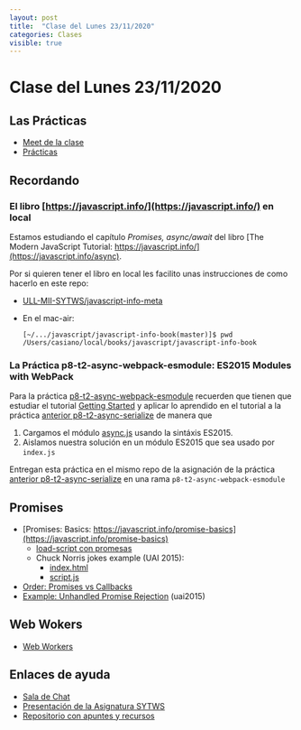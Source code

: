 ```yaml
---
layout: post
title:  "Clase del Lunes 23/11/2020"
categories: Clases
visible: true
---
```


# Clase del Lunes 23/11/2020

## Las Prácticas

* [Meet de la clase]({{site.meet}})
* [Prácticas]({{site.baseurl}}/practicas)
    
## Recordando

### El libro [https://javascript.info/](https://javascript.info/) en local

Estamos estudiando el capítulo *Promises, async/await* del libro [The Modern JavaScript Tutorial: https://javascript.info/](https://javascript.info/async).

Por si  quieren tener el libro en local les facilito unas instrucciones de como hacerlo en este repo:

* [ULL-MII-SYTWS/javascript-info-meta](https://github.com/ULL-MII-SYTWS/javascript-info-meta)
* En el mac-air:
  
    ```
    [~/.../javascript/javascript-info-book(master)]$ pwd
    /Users/casiano/local/books/javascript/javascript-info-book
    ```
    
### La Práctica p8-t2-async-webpack-esmodule: ES2015 Modules with WebPack

Para la práctica [p8-t2-async-webpack-esmodule]({{site.bseurl}}/practicas/09p8-t2-async-webpack-esmodule.html) recuerden que tienen  que estudiar el tutorial [Getting Started](https://webpack.js.org/guides/getting-started/) y aplicar  lo aprendido en el tutorial a la práctica [anterior p8-t2-async-serialize]({{site.baseurl}}/practicas/08p8-t2-async-serialize.html) de manera que 
1. Cargamos el módulo [async.js](https://caolan.github.io/async/v3/) usando la sintáxis ES2015.
2. Aislamos nuestra solución en un módulo ES2015 que sea usado por `index.js` 

<!--
Posible extensión de la práctica: que su solución la conviertan en un módulo
y la exporten correctamente
-->
Entregan esta práctica en el mismo repo de la asignación de la práctica [anterior p8-t2-async-serialize]({{site.baseurl}}/practicas/08p8-t2-async-serialize.html) en una rama `p8-t2-async-webpack-esmodule`

## Promises

* [Promises: Basics: https://javascript.info/promise-basics](https://javascript.info/promise-basics)
  * [load-script con promesas]({{site.baseurl}}/tema2-async/event-loop/exercises/promises/load-script/README.html)
  * Chuck Norris jokes example (UAI 2015):
    * [index.html](https://github.com/ULL-MII-SYTWS-1920/promise-example/blob/master/index.html)
    * [script.js](https://github.com/ULL-MII-SYTWS-1920/promise-example/blob/master/script.js)
* [Order: Promises vs Callbacks]({{site.baseurl}}/tema2-async/promise-examples#orden-promises-versus-callbacks) 
* [Example: Unhandled Promise Rejection]({{site.baseurl}}/tema2-async/promise-examples#unhandled-promise-rejection) (uai2015)

## Web Wokers

* <a href="{{site.baseurl}}/tema2-async/event-loop/#web-workers">Web Workers</a>

## Enlaces de ayuda

* [Sala de Chat](https://chat.google.com/u/1/room/AAAAp18fCE8)
* [Presentación de la Asignatura SYTWS]({{site.baseurl}}/tema0-presentacion/)
* [Repositorio con apuntes y recursos]({{site.books_shared}})   
